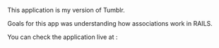 This application is my version of Tumblr.

Goals for this app was understanding how associations work in RAILS.

You can check the application live at :
